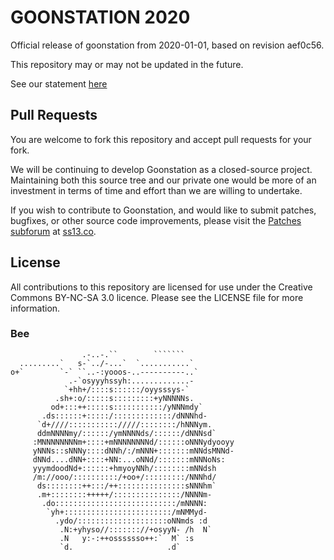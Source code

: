 
# GOONSTATION 2020 #

Official release of goonstation from 2020-01-01, based on revision aef0c56.

This repository may or may not be updated in the future.

See our statement [here](https://docs.google.com/document/d/1uQMvMn6KL2oUfLIjpt1var_gNlrtG__LOdRlBk1mnwk)

## Pull Requests ##

You are welcome to fork this repository and accept pull requests for your fork.

We will be continuing to develop Goonstation as a closed-source project. Maintaining both this source tree and our private one would be more of an investment in terms of time and effort than we are willing to undertake.

If you wish to contribute to Goonstation, and would like to submit patches, bugfixes, or other source code improvements, please visit the [Patches subforum](http://forum.ss13.co/forumdisplay.php?fid=30) at [ss13.co](http://forum.ss13.co).


## License ##

All contributions to this repository are licensed for use under the Creative Commons BY-NC-SA 3.0 licence. Please see the LICENSE file for more information.


### Bee ###

```text
                .-..-.``        ```````            
  .........`   s-`../-...`  `...........`         
o+`        `-` ``..-:yooos-..----------..`        
             .-`osyyyhssyh:.............-         
            `+hh+/::::s::::::/oyysssys-`          
          .sh+:o/:::::s:::::::::+yNNNNNs.         
         od+:::++:::::s:::::::::::/yNNNmdy`       
       .ds::::::+:::::/:::::::::::::/dNNNhd-      
      `d+////::::::::::://///::::::::/hNNNym.     
      ddmNNNNmy/::::::/ymNNNNds/::::::/dNNNsd`    
     :MNNNNNNNNm+::::+mNNNNNNNNd/::::::oNNNydyooyy
     yNNNs::sNNNy::::dNNh/:/mNNN+:::::::mNNdsMNNd-
     dNNd....dNN+::::+NN:...oNNd/:::::::mNNNoNs:  
     yyymdoodNd+::::::+hmyoyNNh/::::::::mNNdsh    
     /m://ooo/::::::::::/+oo+/:::::::::/NNNhd/    
      ds::::::::++:::/++:::::::::::::::sNNNhm`    
      .m+::::::::+++++/:::::::::::::::/NNNNm-     
       .do:::::::::::::::::::::::::::/mNNNN:      
        `yh+::::::::::::::::::::::::/mNMMyd-      
          .ydo/::::::::::::::::::::oNNmds :d      
           .N:+yhyso//::::::://+osyyN- /h  N`     
           .N   y:-:++osssssso++:`  M` :s         
           `d.                     .d`
```
